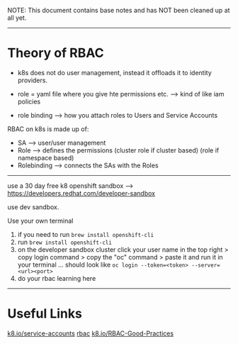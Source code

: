 NOTE: This document contains base notes and has NOT been cleaned up at all yet.

---

# Theory of RBAC
- k8s does not do user management, instead it offloads it to identity providers.

- role = yaml file  where you give hte permissions etc. --> kind of like iam policies

- role binding --> how you attach roles to Users and Service Accounts

RBAC on k8s is made up of: 
- SA --> user/user management
- Role --> defines the permissions (cluster role if cluster based) (role if namespace based)
- Rolebinding --> connects the SAs with the Roles

---
use a 30 day free k8 openshift sandbox --> https://developers.redhat.com/developer-sandbox

use dev sandbox.

Use your own terminal
1. if you need to run `brew install openshift-cli`
2. run `brew install openshift-cli`
3. on the developer sandbox cluster click your user name in the top right > copy login command > copy the "oc" command > paste it and run it in your terminal ... should look like `oc login --token=<token> --server=<url><port>`
4. do your rbac learning here 
---
# Useful Links
[k8.io/service-accounts](https://kubernetes.io/docs/concepts/security/service-accounts/)
[rbac](https://kubernetes.io/docs/reference/access-authn-authz/rbac/)
[k8.io/RBAC-Good-Practices](https://kubernetes.io/docs/concepts/security/rbac-good-practices/)